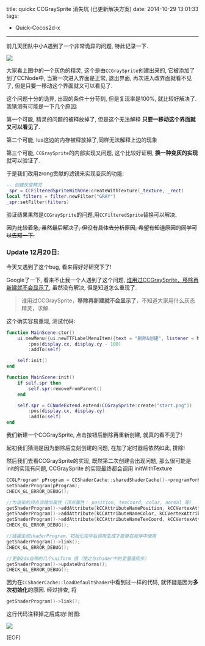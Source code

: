 title: quickx CCGraySprite 消失坑 (已更新解决方案)
date: 2014-10-29 13:01:33
tags:
- Quick-Cocos2d-x
---

前几天团队中小A遇到了一个非常诡异的问题, 特此记录一下.

<!--more-->

![][1]

大家看上图中的一个灰色的精灵, 这个是由``CCGraySprite``创建出来的, 它被添加了到了CCNode中, 当第一次进入界面是正常, 退出界面, 再次进入改界面就看不见了, 但是只要一移动这个界面就又可以看见了.

这个问题十分的诡异, 出现的条件十分苛刻, 但是复现率是100%, 就比较好解决了. 我猜测有可能是一下几个原因:

第一个可能, 精灵的问题的被释放掉了, 但是这个无法解释 **只要一移动这个界面就又可以看见了**.

第二个可能, lua这边的内存被释放掉了,同样无法解释上边的现象

第三个可能, `CCGraySprite`的内部实现又问题, 这个比较好证明, **换一种变灰的实现**就可以验证了.

于是我们改用zrong贡献的滤镜来实现变灰的功能:

```lua
-- 创建灰度精灵
_spr = CCFilteredSpriteWithOne:createWithTexture(_texture, _rect)
local filters = filter.newFilter("GRAY")
_spr:setFilter(filters)
```

验证结果果然是``CCGraySprite``的问题,用``CCFilteredSprite``替换可以解决.


<del>因为比较着急, 虽然最后解决了, 但没有具体去分析原因, 希望有知道原因的同学可以告知一下.</del>

### Update 12月20日:

今天又遇到了这个bug, 看来得好好研究下了!

Google了一下, 看来不止我一个人遇到了这个问题, [谁用过CCGraySprite，移除再新建就不会显示了][2], 虽然没有解决, 但是知道怎么重现了.

> 谁用过CCGraySprite，**移除再新建就不会显示了**，不知道大家用什么灰态精灵，求解.

这个确实容易重现, 测试代码:

```lua
function MainScene:ctor()
    ui.newMenu({ui.newTTFLabelMenuItem({text = "删除&创建", listener = handler(self, self.init)})})
        :pos(display.cx, display.cy - 100)
        :addTo(self)

    self:init()
end

function MainScene:init()
    if self.spr then
        self.spr:removeFromParent()
    end

    self.spr = CCNodeExtend.extend(CCGraySprite:create("start.png"))
        :pos(display.cx, display.cy)
        :addTo(self)
end
```
我们新建一个CCGraySprite, 点击按钮后删除再重新创建, 就真的看不见了!

起初我们猜测是因为删除后立刻创建的问题, 在加了定时器后依然如此, 排除!

然后我们去看CCGraySprite的实现, 既然第二次创建会出现问题, 那么很可能是init的实现有问题, CCGraySprite 的实现最终都会调用 initWithTexture

```c++
CCGLProgram* pProgram = CCShaderCache::sharedShaderCache()->programForKey(kCCShader_PositionTextureGray);
setShaderProgram(pProgram);
CHECK_GL_ERROR_DEBUG();

//为渲染的顶点流增加属性（顶点属性： position, texCoord, color, normal 等）
getShaderProgram()->addAttribute(kCCAttributeNamePosition, kCCVertexAttrib_Position);
getShaderProgram()->addAttribute(kCCAttributeNameColor, kCCVertexAttrib_Color);
getShaderProgram()->addAttribute(kCCAttributeNameTexCoord, kCCVertexAttrib_TexCoords);
CHECK_GL_ERROR_DEBUG();

//链接生成shaderProgram，初始化完毕后调用生成才能够在程序中使用 
getShaderProgram()->link();
CHECK_GL_ERROR_DEBUG();

//更新2dx自带的几个uniform 值（使之与shader中的变量值同步）
getShaderProgram()->updateUniforms();
CHECK_GL_ERROR_DEBUG();
```
因为在``CCShaderCache::loadDefaultShader``中看到过一样的代码, 就怀疑是因为**多次初始化**的原因. 经过排查, 将

```c++
getShaderProgram()->link();
```

这行代码注释掉之后成功! 附图:

![][3]

(EOF)



[1]:http://ww2.sinaimg.cn/large/7f870d23jw1elry310gmoj20dv090jsl.jpg
[2]:http://www.cocoachina.com/bbs/read.php?tid-217500-page-e-fpage-1.html
[3]:http://ww1.sinaimg.cn/large/7f870d23gw1enoa7sayraj20tu0lkjsq.jpg
